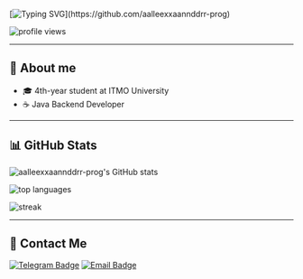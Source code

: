 <!-- Приветственное сообщение с анимацией -->
[![Typing SVG](https://readme-typing-svg.herokuapp.com?size=24&color=F7F7F7&vCenter=true&width=650&lines=%F0%9F%91%8B+Hi,+I'm+Aleksandr+Kichmarev;4th+year+student+at+ITMO+University;Java+Backend+Developer;Always+learning+new+things...)](https://github.com/aalleexxaannddrr-prog)

<!-- Счётчик просмотров профиля -->
<p align="left">
  <img src="https://komarev.com/ghpvc/?username=aalleexxaannddrr-prog&label=Profile%20views&color=blueviolet&style=flat" alt="profile views" />
</p>

---

## :star2: About me
- 🎓 4th-year student at ITMO University  
- ☕ Java Backend Developer  

---

## :bar_chart: GitHub Stats
<p>
  <!-- Карточка статистики -->
  <img src="https://github-readme-stats.vercel.app/api?username=aalleexxaannddrr-prog&show_icons=true&theme=tokyonight" alt="aalleexxaannddrr-prog's GitHub stats" />
</p>

<p>
  <!-- Самые используемые языки -->
  <img src="https://github-readme-stats.vercel.app/api/top-langs/?username=aalleexxaannddrr-prog&layout=compact&theme=tokyonight" alt="top languages" />
</p>

<p>
  <!-- Стрик (серия активных дней) -->
  <img src="https://github-readme-streak-stats.herokuapp.com/?user=aalleexxaannddrr-prog&theme=tokyonight" alt="streak" />
</p>

---

## :handshake: Contact Me
[![Telegram Badge](https://img.shields.io/badge/-@xela2003-26A5E4?style=flat&logo=Telegram&logoColor=white)](https://t.me/xela2003)
[![Email Badge](https://img.shields.io/badge/kichmarev@list.ru-D14836?style=flat&logo=GMail&logoColor=white)](mailto:kichmarev@list.ru)
